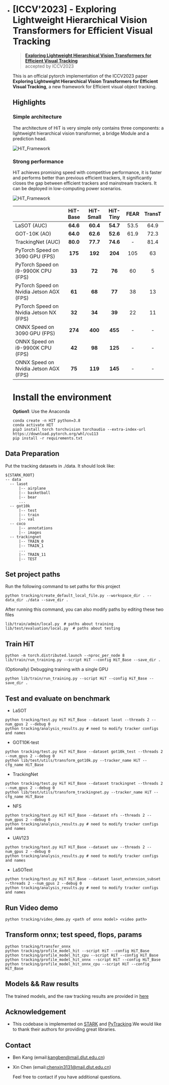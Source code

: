 * # [ICCV'2023] - Exploring Lightweight Hierarchical Vision Transformers for Efficient Visual Tracking

   > [**Exploring Lightweight Hierarchical Vision Transformers for Efficient Visual Tracking**]()<br>
   > accepted by ICCV2023<br>
   
   This is an official pytorch implementation of the ICCV2023 paper **Exploring Lightweight Hierarchical Vision Transformers for Efficient Visual Tracking**, a new framework for Efficient visual object tracking.
   
   
   
   ## Highlights
   
   ### Simple architecture 
   
   The architecture of HiT is very simple only contains three components: a lightweight hierarchical vision transformer, a bridge Module and a prediction head.
   
   ![HiT_Framework](/home/kb/kb/HiT/tracking/Framework.png)
   
   ### Strong performance
   
   HiT achieves promising speed with competitive performance, it is faster and performs better than previous efficient trackers, It significantly closes the gap between efficient trackers and mainstream trackers. It can be deployed in low-computing power scenarios.
   
   ![HiT_Framework](/home/kb/kb/HiT/tracking/compare.png)
   
   |                                           | HiT-Base | HiT-Small | HiT-Tiny | FEAR | TransT |
   | :---------------------------------------- | :------: | :-------: | :------: | :--: | :----: |
   | LaSOT (AUC)                               | **64.6** | **60.4**  | **54.7** | 53.5 |  64.9  |
   | GOT-10K (AO)                              | **64.0** | **62.6**  | **52.6** | 61.9 |  72.3  |
   | TrackingNet (AUC)                         | **80.0** | **77.7**  | **74.6** |  -   |  81.4  |
   | PyTorch Speed on 3090 GPU (FPS)           | **175**  |  **192**  | **204**  | 105  |   63   |
   | PyTorch Speed on i9-9900K CPU (FPS)       |  **33**  |  **72**   |  **76**  |  60  |   5    |
   | PyTorch Speed on Nvidia  Jetson AGX (FPS) |  **61**  |  **68**   |  **77**  |  38  |   13   |
   | PyTorch Speed on Nvidia  Jetson NX (FPS)  |  **32**  |  **34**   |  **39**  |  22  |   11   |
   | ONNX Speed on 3090 GPU (FPS)              | **274**  |  **400**  | **455**  |  -   |   -    |
   | ONNX Speed on i9-9900K CPU (FPS)          |  **42**  |  **98**   | **125**  |  -   |   -    |
   | ONNX Speed on Nvidia  Jetson AGX (FPS)    |  **75**  |  **119**  | **145**  |  -   |   -    |
   
   
   
   # Install the environment
   
   **Option1**: Use the Anaconda
   
   ```
   conda create -n HIT python=3.8
   conda activate HIT
   pip3 install torch torchvision torchaudio --extra-index-url https://download.pytorch.org/whl/cu113
   pip install -r requirements.txt
   ```
   
 ## Data Preparation

Put the tracking datasets in ./data. It should look like:

   ```
${STARK_ROOT}
 -- data
     -- lasot
         |-- airplane
         |-- basketball
         |-- bear
         ...
     -- got10k
         |-- test
         |-- train
         |-- val
     -- coco
         |-- annotations
         |-- images
     -- trackingnet
         |-- TRAIN_0
         |-- TRAIN_1
         ...
         |-- TRAIN_11
         |-- TEST
   ```

   ## Set project paths
   
   Run the following command to set paths for this project
   
   ```
   python tracking/create_default_local_file.py --workspace_dir . --data_dir ./data --save_dir .
   ```
   
   After running this command, you can also modify paths by editing these two files
   
   ```
   lib/train/admin/local.py  # paths about training
   lib/test/evaluation/local.py  # paths about testing
   ```
   
   ## Train HiT
   
   ```
   python -m torch.distributed.launch --nproc_per_node 8 lib/train/run_training.py --script HiT --config HiT_Base --save_dir .
   ```
   
   (Optionally) Debugging training with a single GPU
   
   ```
   python lib/train/run_training.py --script HiT --config HiT_Base --save_dir .
   ```
   
   ## Test and evaluate on benchmark
   
   - LaSOT
   
   ```
   python tracking/test.py HiT HiT_Base --dataset lasot --threads 2 --num_gpus 2 --debug 0
   python tracking/analysis_results.py # need to modify tracker configs and names
   ```
   
   - GOT10K-test
   
   ```
   python tracking/test.py HiT HiT_Base --dataset got10k_test --threads 2 --num_gpus 2 --debug 0
   python lib/test/utils/transform_got10k.py --tracker_name HiT --cfg_name HiT_Base
   ```
   
   - TrackingNet
   
   ```
   python tracking/test.py HiT HiT_Base --dataset trackingnet --threads 2 --num_gpus 2 --debug 0
   python lib/test/utils/transform_trackingnet.py --tracker_name HiT --cfg_name HiT_Base
   ```
   
   - NFS
   
   ```
   python tracking/test.py HiT HiT_Base --dataset nfs --threads 2 --num_gpus 2 --debug 0
   python tracking/analysis_results.py # need to modify tracker configs and names
   ```
   
   - UAV123
   
   ```
   python tracking/test.py HiT HiT_Base --dataset uav --threads 2 --num_gpus 2 --debug 0
   python tracking/analysis_results.py # need to modify tracker configs and names
   ```
   
   - LaSOText
   
   ```
   python tracking/test.py HiT HiT_Base --dataset lasot_extension_subset --threads 2 --num_gpus 2 --debug 0
   python tracking/analysis_results.py # need to modify tracker configs and names
   ```
   
   
   
   ## Run Video demo
   
   ```
   python tracking/video_demo.py <path of onnx model> <video path> 
   ```
   
   
   
   ## Transform onnx; test speed, flops, params
   
   ```
   python tracking/transfer_onnx
   python tracking/profile_model_hit --script HiT --config HiT_Base
   python tracking/profile_model_hit_cpu --script HiT --config HiT_Base 
   python tracking/profile_model_hit_onnx --script HiT --config HiT_Base
   python tracking/profile_model_hit_onnx_cpu --script HiT --config HiT_Base
   ```
   
   
   
   ## Models && Raw results
   
   The trained models, and the raw tracking results are provided in [here](https://drive.google.com/drive/folders/15VTIJnUtJTdU6TcmGOixSEcErYV-h_xL?usp=sharing)
   
   
   
   ## Acknowledgement
   
   * This codebase is implemented on [STARK](https://github.com/researchmm/Stark) and [PyTracking](https://github.com/visionml/pytracking).We would like to thank their authors for providing great libraries.
   
     
   
   ## Contact
   
   * Ben Kang (email:kangben@mail.dlut.edu.cn)
   
   * Xin Chen (email:chenxin3131@mail.dlut.edu.cn)
   
     Feel free to contact if you have additional questions.
